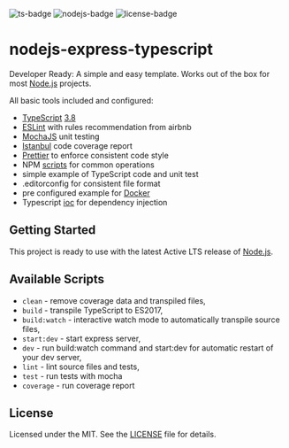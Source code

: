 ![ts-badge](https://img.shields.io/badge/TypeScript-3.8-blue.svg)
![nodejs-badge](https://img.shields.io/badge/Node.js->=%2012.13-blue.svg)
![license-badge](https://img.shields.io/badge/license-MIT-green.svg)

nodejs-express-typescript
===

Developer Ready: A simple and easy template. Works out of the box for most [Node.js][nodejs] projects.

All basic tools included and configured:

+ [TypeScript][typescript] [3.8][typescript-38]
+ [ESLint][eslint] with rules recommendation from airbnb
+ [MochaJS][mochajs] unit testing
+ [Istanbul][nyc] code coverage report
+ [Prettier][prettier] to enforce consistent code style
+ NPM [scripts](#available-scripts) for common operations
+ simple example of TypeScript code and unit test
+ .editorconfig for consistent file format
+ pre configured example for [Docker][docker]
+ Typescript [ioc][typescript-ioc] for dependency injection

## Getting Started

This project is ready to use with the latest Active LTS release of [Node.js][nodejs].

## Available Scripts

+ `clean` - remove coverage data and transpiled files,
+ `build` - transpile TypeScript to ES2017,
+ `build:watch` - interactive watch mode to automatically transpile source files,
+ `start:dev` - start express server,
+ `dev` - run build:watch command and start:dev for automatic restart of your dev server,
+ `lint` - lint source files and tests,
+ `test` - run tests with mocha
+ `coverage` - run coverage report

## License
Licensed under the MIT. See the [LICENSE](https://gitlab.com/lpweb-template/nodejs-express-typescript/-/blob/master/LICENSE) file for details.

[nodejs]: https://nodejs.org/dist/latest-v13.x/docs/api/
[docker]: https://www.docker.com/
[typescript]: https://www.typescriptlang.org/
[typescript-38]: https://www.typescriptlang.org/docs/handbook/release-notes/typescript-3-8.html
[typescript-ioc]: https://www.npmjs.com/package/typescript-ioc
[mochajs]: https://mochajs.org/
[nyc]: https://istanbul.js.org/
[eslint]: https://github.com/eslint/eslint
[prettier]: https://prettier.io
[travis]: https://travis-ci.org
